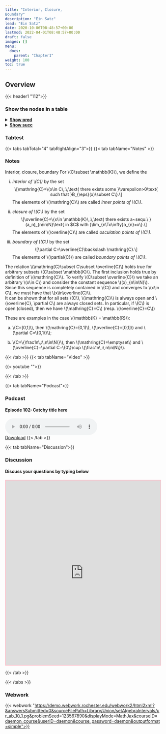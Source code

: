 ```yaml
---
title: "Interior, Closure,
Boundary"
description: "Ein Satz"
lead: "Ein Satz"
date: 2020-10-06T08:48:57+00:00
lastmod: 2022-04-01T08:48:57+00:00
draft: false
images: []
menu:
  docs:
    parent: "Chapter1"
weight: 100
toc: true
---
```


## Overview

{{< header1 "112">}}

### Show the nodes in a table

<details>
<summary><b><u>Show pred</u></b></summary>
<div class="table-responsive-sm">
<table class="table">
<thead>
  <tr>
    <th scope="col">Concept</th>
    <th scope="col">Content</th>
  </tr>
</thead>
<tbody>

<tr>
<th scope="row"><a href="../001/001-node.html">Sets</a></th>
<td>Sets are the basic building blocks for a lot of mathematics. In order to rigorously define numbers and doing real analysis, we need to know how to work with sets.</td>
</tr>
        
<tr>
<th scope="row"><a href="../110/110-node.html">Open, Closed,
Compact sets</a></th>
<td>Ein Satz</td>
</tr>
        
<tr>
<th scope="row"><a href="../111/111-node.html">Heine-Borel Theorem</a></th>
<td>Ein Satz</td>
</tr>
        
<tr class="bg-danger">
<th scope="row"><a href="../112/112-node.html">Interior, Closure,
Boundary</a></th>
<td>Ein Satz</td>
</tr>
        
</tbody>
</table>
</div>
</details>

<details>
<summary><b><u>Show succ</u></b></summary>
<div class="table-responsive-sm">
<table class="table">
<thead>
  <tr>
    <th scope="col">Concept</th>
    <th scope="col">Content</th>
  </tr>
</thead>
<tbody>

<tr class="bg-danger">
<th scope="row"><a href="../112/112-node.html">Interior, Closure,
Boundary</a></th>
<td>Ein Satz</td>
</tr>
        
</tbody>
</table>
</div>
</details>


### Tabtest

{{< tabs tabTotal="4" tabRightAlign="3">}}
{{< tab tabName="Notes" >}}

### Notes 
<div class="Definition">
<p><span>Interior<span>,</span> closure<span>,</span> boundary</span>
For <span class="math inline">\(C\subset \mathbb{K}\)</span>, we define
the</p>
<ol type="i">
<li><p><em>interior of <span class="math inline">\(C\)</span></em> by
the set <span class="math display">\[\mathring{C}=\{x\in C\,:\,\text{
there exists some }\varepsilon&gt;0\text{ such that }B_{\eps}(x)\subset
C\}.\]</span> The elements of <span
class="math inline">\(\mathring{C}\)</span> are called <em>inner points
of <span class="math inline">\(C\)</span></em>.</p></li>
<li><p><em>closure of <span class="math inline">\(C\)</span></em> by the
set <span class="math display">\[\overline{C}=\{x\in
\mathbb{K}\,:\,\text{ there exists a~sequ.\ }(a_n)_{n\in\N}\text{ in $C$
with }\lim_{n\To\infty}a_{n}=x\}.\]</span> The elements of <span
class="math inline">\(\overline{C}\)</span> are called <em>osculation
points of <span class="math inline">\(C\)</span></em>.</p></li>
<li><p><em>boundary of <span class="math inline">\(C\)</span></em> by
the set <span class="math display">\[\partial C=\overline{C}\backslash
\mathring{C}.\]</span> The elements of <span
class="math inline">\(\partial{C}\)</span> are called <em>boundary
points of <span class="math inline">\(C\)</span></em>.</p></li>
</ol>
</div>
<div class="Remark">
<p>The relation <span class="math inline">\(\mathring{C}\subset C\subset
\overline{C}\)</span> holds true for arbitrary subsets <span
class="math inline">\(C\subset \mathbb{K}\)</span>. The first inclusion
holds true by definition of <span
class="math inline">\(\mathring{C}\)</span>. To verify <span
class="math inline">\(C\subset \overline{C}\)</span> we take an
arbitrary <span class="math inline">\(x\in C\)</span> and consider the
constant sequence <span class="math inline">\((x)_{n\in\N}\)</span>.
Since this sequence is completely contained in <span
class="math inline">\(C\)</span> and converges to <span
class="math inline">\(x\in C\)</span>, we must have that <span
class="math inline">\(x\in\overline{C}\)</span>.<br />
It can be shown that for all sets <span
class="math inline">\(C\)</span>, <span
class="math inline">\(\mathring{C}\)</span> is always open and <span
class="math inline">\(\overline{C}, \partial C\)</span> are always
closed sets. In particular, if <span class="math inline">\(C\)</span> is
open (closed), then we have <span
class="math inline">\(\mathring{C}=C\)</span> (resp. <span
class="math inline">\(\overline{C}=C\)</span>)</p>
</div>
<div class="example">
<p>These are examples in the case <span class="math inline">\(\mathbb{K}
= \mathbb{R}\)</span>:</p>
<ol type="a">
<li><p><span class="math inline">\(C=[0,1]\)</span>, then <span
class="math inline">\(\mathring{C}=(0,1)\)</span>, <span
class="math inline">\(\overline{C}=[0,1]\)</span> and <span
class="math inline">\(\partial C=\{0,1\}\)</span>;</p></li>
<li><p><span class="math inline">\(C=\{\frac1n\,:\,n\in\N\}\)</span>,
then <span class="math inline">\(\mathring{C}=\emptyset\)</span> and
<span class="math inline">\(\overline{C}=\partial C=\{0\}\cup
\{\frac1n\,:\,n\in\N\}\)</span>.</p></li>
</ol>
</div>


{{< /tab >}}
{{< tab tabName="Video" >}}

{{< youtube "">}}

{{< /tab >}}


{{< tab tabName="Podcast">}}
<h3>Podcast</h3>
<h4>Episode 102: Catchy title here</h4>
<audio controls>
  <source src="PODCAST_real" type="audio/wav" />
  Your browser does not support the audio element.
</audio>
<br />
<a href="" class="btn btn-primary btn-lg" download="PODCAST_real"
  >Download</a
>
{{< /tab >}}

{{< tab tabName="Discussion">}}

  <h3>Discussion</h3>
  <h4>Discuss your questions by typing below</h4>

  <iframe
    style="border: 2px solid pink"
    class="embed-responsive-item"
    name="embed_readwrite"
    src="https://pads.rz.tuhh.de/p/"
    width="100%"
    height="600"
  ></iframe>

{{< /tab >}}

{{< /tabs >}}


### Webwork

{{< webwork "https://demo.webwork.rochester.edu/webwork2/html2xml?&answersSubmitted=0&sourceFilePath=Library/Union/setAlgebraIntervals/ur_ab_10_1.pg&problemSeed=123567890&displayMode=MathJax&courseID=daemon_course&userID=daemon&course_password=daemon&outputformat=simple">}}
